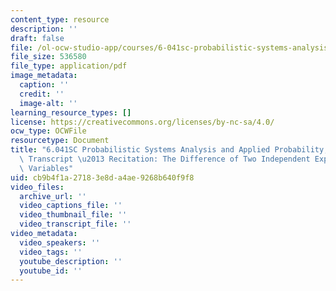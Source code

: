 ```yaml
---
content_type: resource
description: ''
draft: false
file: /ol-ocw-studio-app/courses/6-041sc-probabilistic-systems-analysis-and-applied-probability-fall-2013/cb9b4f1a27183e8da4ae9268b640f9f8_MIT6_041SCF13_The_Difference_of_Two_Independent_Exponential_Random_Variables_300k.pdf
file_size: 536580
file_type: application/pdf
image_metadata:
  caption: ''
  credit: ''
  image-alt: ''
learning_resource_types: []
license: https://creativecommons.org/licenses/by-nc-sa/4.0/
ocw_type: OCWFile
resourcetype: Document
title: "6.041SC Probabilistic Systems Analysis and Applied Probability, Fall 2013\
  \ Transcript \u2013 Recitation: The Difference of Two Independent ExponentialRandom\
  \ Variables"
uid: cb9b4f1a-2718-3e8d-a4ae-9268b640f9f8
video_files:
  archive_url: ''
  video_captions_file: ''
  video_thumbnail_file: ''
  video_transcript_file: ''
video_metadata:
  video_speakers: ''
  video_tags: ''
  youtube_description: ''
  youtube_id: ''
---
```

